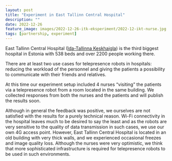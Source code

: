 ```yaml
---
layout: post
title: "Experiment in East Tallinn Central Hospital"
description: ""
date: 2022-12-26
feature_image: images/2022-12-26-itk-eksperiment/2022-12-ikt-nurse.jpg
tags: [partnership, experiment]
---
```


East Tallinn Central Hospital ([Ida-Tallinna Keskhaigla](https://www.itk.ee/en)) is the third biggest hospital in Estonia with 538 beds and over 2200 people working there.

There are at least two use cases for telepresence robots in hospitals: reducing the workload of the personnel and giving the patients a possibility to communicate with their friends and relatives.

At this time our experiment setup included 4 nurses “visiting” the patients via a telepresence robot from a room located in the same building. We collected responses from both the nurses and the patients and will publish the results soon.

Although in general the feedback was positive, we ourselves are not satisfied with the results for a purely technical reason. Wi-Fi connectivity in the hospital leaves much to be desired to say the least and as the robots are very sensitive to the quality of data transmission in such cases, we use our own 4G access point. However, East Tallinn Central Hospital is located in an old building with very thick walls, and we experienced occasional freezes and image quality loss. Although the nurses were very optimistic, we think that more sophisticated infrastructure is required for telepresence robots to be used in such environments.

<!--more-->